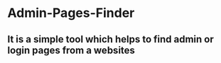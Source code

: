 # Admin-Pages-Finder

## It is a simple tool which helps to find admin or login pages from a websites

